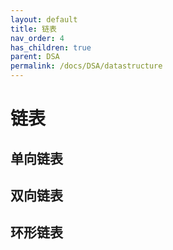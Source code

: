 ```yaml
---
layout: default
title: 链表
nav_order: 4
has_children: true
parent: DSA
permalink: /docs/DSA/datastructure
---
```


# 链表

## 单向链表

## 双向链表

## 环形链表